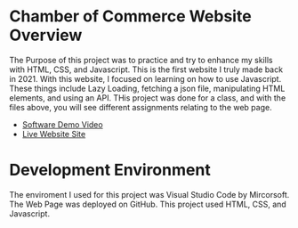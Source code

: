# Chamber of Commerce Website Overview

The Purpose of this project was to practice and try to enhance my skills with HTML, CSS, and Javascript.  This is the first website I truly made back in 2021. With this website, I focused on learning on how to use Javascript.  These things include Lazy Loading, fetching a json file, manipulating HTML elements, and using an API.  THis project was done for a class, and with the files above, you will see different assignments relating to the web page. 

* [Software Demo Video](http://youtu.be/AQ4ovXTkuMY?hd=1)
* [Live Website Site]()

# Development Environment

The enviroment I used for this project was Visual Studio Code by Mircorsoft.  The Web Page was deployed on GitHub.  This project used HTML, CSS, and Javascript.

